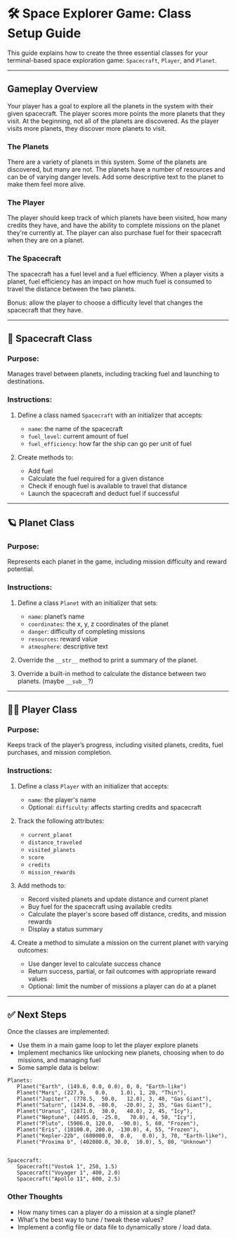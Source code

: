 # 🛠️ Space Explorer Game: Class Setup Guide

This guide explains how to create the three essential classes for your terminal-based space exploration game: `Spacecraft`, `Player`, and `Planet`.

---

## Gameplay Overview
Your player has a goal to explore all the planets in the system with their given spacecraft.  The player scores more points the more planets that they visit.  At the beginning, not all of the planets are discovered.  As the player visits more planets, they discover more planets to visit.

### The Planets
There are a variety of planets in this system.  Some of the planets are discovered, but many are not.  The planets have a number of resources and can be of varying danger levels.  Add some descriptive text to the planet to make them feel more alive.

### The Player
The player should keep track of which planets have been visited, how many credits they have, and have the ability to complete missions on the planet they're currently at.  The player can also purchase fuel for their spacecraft when they are on a planet.

### The Spacecraft
The spacecraft has a fuel level and a fuel efficiency.  When a player visits a planet, fuel efficiency has an impact on how much fuel is consumed to travel the distance between the two planets.

Bonus:  allow the player to choose a difficulty level that changes the spacecraft that they have.

---

## 🚀 Spacecraft Class

### Purpose:
Manages travel between planets, including tracking fuel and launching to destinations.

### Instructions:
1. Define a class named `Spacecraft` with an initializer that accepts:
   - `name`: the name of the spacecraft
   - `fuel_level`: current amount of fuel
   - `fuel_efficiency`: how far the ship can go per unit of fuel

2. Create methods to:
   - Add fuel
   - Calculate the fuel required for a given distance
   - Check if enough fuel is available to travel that distance
   - Launch the spacecraft and deduct fuel if successful

---

## 🪐 Planet Class

### Purpose:
Represents each planet in the game, including mission difficulty and reward potential.

### Instructions:
1. Define a class `Planet` with an initializer that sets:
   - `name`: planet’s name
   - `coordinates`: the x, y, z coordinates of the planet
   - `danger`: difficulty of completing missions  
   - `resources`: reward value
   - `atmosphere`: descriptive text

2. Override the `__str__` method to print a summary of the planet.
   
3. Override a built-in method to calculate the distance between two planets. (maybe `__sub__`?)

---

## 👨‍🚀 Player Class

### Purpose:
Keeps track of the player’s progress, including visited planets, credits, fuel purchases, and mission completion.

### Instructions:
1. Define a class `Player` with an initializer that accepts:
   - `name`: the player's name
   - Optional: `difficulty`: affects starting credits and spacecraft

2. Track the following attributes:
   - `current_planet`
   - `distance_traveled`
   - `visited_planets`
   - `score`
   - `credits`
   - `mission_rewards`

3. Add methods to:
   - Record visited planets and update distance and current planet
   - Buy fuel for the spacecraft using available credits
   - Calculate the player's score based off distance, credits, and mission rewards
   - Display a status summary

4. Create a method to simulate a mission on the current planet with varying outcomes:
   - Use danger level to calculate success chance
   - Return success, partial, or fail outcomes with appropriate reward values
   - Optional: limit the number of missions a player can do at a planet

---

## ✅ Next Steps

Once the classes are implemented:
- Use them in a main game loop to let the player explore planets
- Implement mechanics like unlocking new planets, choosing when to do missions, and managing fuel
- Some sample data is below:

```
Planets:
   Planet("Earth", (149.6, 0.0, 0.0), 0, 0, "Earth-like")
   Planet("Mars", (227.9,   0.0,    1.0), 1, 20, "Thin"),
   Planet("Jupiter", (778.5,  50.0,   12.0), 3, 40, "Gas Giant"),
   Planet("Saturn", (1434.0, -80.0,  -20.0), 2, 35, "Gas Giant"),
   Planet("Uranus", (2871.0,  30.0,   40.0), 2, 45, "Icy"),
   Planet("Neptune", (4495.0, -25.0,   70.0), 4, 50, "Icy"),
   Planet("Pluto", (5906.0, 120.0,  -90.0), 5, 60, "Frozen"),
   Planet("Eris", (10100.0, 200.0, -130.0), 4, 55, "Frozen"),
   Planet("Kepler-22b", (600000.0,  0.0,   0.0), 3, 70, "Earth-like"),
   Planet("Proxima b", (402080.0, 30.0,  10.0), 5, 80, "Unknown")


Spacecraft:
   Spacecraft("Vostok 1", 250, 1.5)
   Spacecraft("Voyager 1", 400, 2.0)
   Spacecraft("Apollo 11", 600, 2.5)
```

### Other Thoughts
- How many times can a player do a mission at a single planet?
- What's the best way to tune / tweak these values?
- Implement a config file or data file to dynamically store / load data.